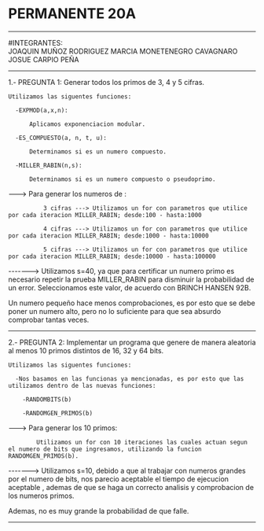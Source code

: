# PERMANENTE 20A

 ------------------------------------------------------------------------------------------------------------------------------------------------------------------
 
#INTEGRANTES:  
              JOAQUIN MUÑOZ RODRIGUEZ
              MARCIA MONETENEGRO CAVAGNARO
              JOSUE CARPIO PEÑA

 ------------------------------------------------------------------------------------------------------------------------------------------------------------------
 
1.- PREGUNTA 1: Generar todos los primos de 3, 4 y 5 cifras.

    Utilizamos las siguentes funciones:
    
      -EXPMOD(a,x,n):
      
          Aplicamos exponenciacion modular.
          
      -ES_COMPUESTO(a, n, t, u):
      
          Determinamos si es un numero compuesto.
          
      -MILLER_RABIN(n,s):
      
          Determinamos si es un numero compuesto o pseudoprimo. 
          
  ---> Para generar los numeros de :
  
              3 cifras ---> Utilizamos un for con parametros que utilice por cada iteracion MILLER_RABIN; desde:100 - hasta:1000
              
              4 cifras ---> Utilizamos un for con parametros que utilice por cada iteracion MILLER_RABIN; desde:1000 - hasta:10000
              
              5 cifras ---> Utilizamos un for con parametros que utilice por cada iteracion MILLER_RABIN; desde:10000 - hasta:100000
              
           
           
 -------> Utilizamos s=40, ya que para certificar un numero primo es necesario repetir la prueba MILLER_RABIN para disminuir la probabilidad de un error. 
 Seleccionamos este valor, de acuerdo con BRINCH HANSEN 92B.
 
 Un numero pequeño hace menos comprobaciones, es por esto que se debe poner un numero alto, pero no lo suficiente para que sea absurdo comprobar tantas veces.
 
 ------------------------------------------------------------------------------------------------------------------------------------------------------------------
 
2.- PREGUNTA 2: Implementar un programa que genere de manera aleatoria al menos 10 primos distintos de 16, 32 y 64 bits.

    Utilizamos las siguentes funciones:
    
      -Nos basamos en las funcionas ya mencionadas, es por esto que las utilizamos dentro de las nuevas funciones:
      
        -RANDOMBITS(b)
        
        -RANDOMGEN_PRIMOS(b)
        
  ---> Para generar los 10 primos:
  
            Utilizamos un for con 10 iteraciones las cuales actuan segun el numero de bits que ingresamos, utilizando la funcion RANDOMGEN_PRIMOS(b).
            
 -------> Utilizamos s=10, debido a que al trabajar con numeros grandes por el numero de bits, nos parecio aceptable el tiempo de ejecucion aceptable , ademas de que se haga un correcto analisis y comprobacion de los numeros primos.
 
 Ademas, no es muy grande la probabilidad de que falle.
 
 ------------------------------------------------------------------------------------------------------------------------------------------------------------------
 
 
          
      
      
      
    
    
